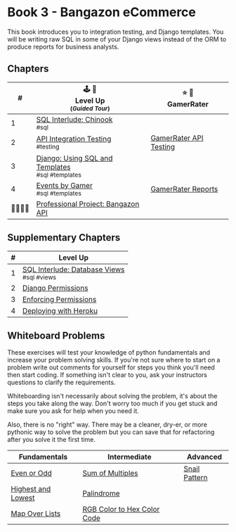 # Book 3 - Bangazon eCommerce

This book introduces you to integration testing, and  Django templates. You will be writing raw SQL in some of your Django views instead of the ORM to produce reports for business analysts.

## Chapters

| # | 🕹 🎲 <br/> Level Up <br/><sub>(_Guided Tour_)</sub> | ⭐️ 🎯 <br/> GamerRater <br/> |
|--|--|--|
| 1 | [SQL Interlude: Chinook](./chapters/CHINOOK.md) <br/> <sub style="font-size:0.85rem;">#sql</sub> |  |
| 2 | [API Integration Testing](./chapters/TESTING.md) <br/> <sub style="font-size:0.85rem;">#testing</sub> | [GamerRater API Testing](./chapters/GR_TESTS.md) |  |
| 3 | [Django: Using SQL and Templates](./chapters/DJANGO_TEMPLATES.md) <br/> <sub style="font-size:0.85rem;">#sql #templates</sub> |  |  |
| 4 | [Events by Gamer](./chapters/LU_EVENTS_BY_GAMER.md) <br/> <sub style="font-size:0.85rem;">#sql #templates</sub> | [GamerRater Reports](./chapters/GR_REPORTS.md) |  |
| 👨‍👩‍👧‍👧 | [Professional Project: Bangazon API](./chapters/BANG_SETUP.md) |  |

## Supplementary Chapters

| # | Level Up |
|--|--|
| 1 | [SQL Interlude: Database Views](./chapters/DB_VIEWS.md) <br/> <sub style="font-size:0.85rem;">#sql #views</sub>
| 2 | [Django Permissions](./chapters/DJANGO_PERMISSIONS.md)
| 3 | [Enforcing Permissions](./chapters/DJANGO_ENFORCING_PERMISSIONS.md)
| 4 | [Deploying with Heroku](./chapters/HEROKU_DEPLOYMENT.md)

## Whiteboard Problems
These exercises will test your knowledge of python fundamentals and increase your problem solving skills. If you're not sure where to start on a problem
write out comments for yourself for steps you think you'll need then start coding. If something isn't clear to you, ask your instructors questions to clarify the requirements. 

Whiteboarding isn't necessarily about solving the problem, it's about the steps you take along the way. Don't worry too much if you get stuck and make sure you ask for help when you need it. 

Also, there is no "right" way. There may be a cleaner, dry-er, or more pythonic way to solve the problem but you can save that for refactoring after you solve it the first time.

| Fundamentals | Intermediate | Advanced |
|--|--|--|
[Even or Odd](./whiteboarding/problems/even_or_odd.md)  | [Sum of Multiples](./whiteboarding/problems/add_multiples_of_3_5.md) | [Snail Pattern](./whiteboarding/problems/snail_pattern.md)
[Highest and Lowest](./whiteboarding/problems/highest_and_lowest.md) | [Palindrome](./whiteboarding/problems/palindrome.md)
[Map Over Lists](./whiteboarding/problems/map_over_list.md) | [RGB Color to Hex Color Code](./whiteboarding/problems/rgb_to_hex.md)
